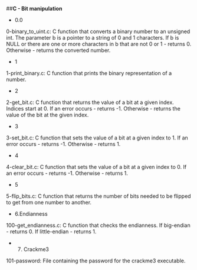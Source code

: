 ##**C - Bit manipulation**

- 0.0

0-binary_to_uint.c: C function that converts a binary number to an unsigned int.
The parameter b is a pointer to a string of 0 and 1 characters.
If b is NULL or there are one or more characters in b that are not 0 or 1 - returns 0.
Otherwise - returns the converted number.

 - 1

1-print_binary.c: C function that prints the binary representation of a number.

 - 2

2-get_bit.c: C function that returns the value of a bit at a given index.
Indices start at 0.
If an error occurs - returns -1.
Otherwise - returns the value of the bit at the given index.

 - 3

3-set_bit.c: C function that sets the value of a bit at a given index to 1.
If an error occurs - returns -1.
Otherwise - returns 1.

 - 4

4-clear_bit.c: C function that sets the value of a bit at a given index to 0.
If an error occurs - returns -1.
Otherwise - returns 1.

 - 5

5-flip_bits.c: C function that returns the number of bits needed to be flipped to get from one number to another.

 - 6.Endianness

100-get_endianness.c: C function that checks the endianness.
If big-endian - returns 0.
If little-endian - returns 1.

 - 7. Crackme3

101-password: File containing the password for the crackme3 executable.
